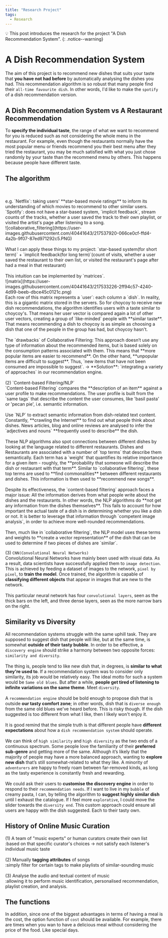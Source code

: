 ```yaml
---
title: "Research Project"
tags:
  - Research
---
```

💡 This post introduces the research for the project "A Dish Recommendation System".
{: .notice--warning}
# A Dish Recommendation System
The aim of this project is to recommend new dishes that suits your taste that **you have not had before** by automatically analysing the dishes you had. This recommendation algorithm is so robust that many people find their `all-time favourite dish`. In other words, I'd like to make the `spotify` of a dish recommendation version.

## A Dish Recommendation System vs A Restaurant Recommendation
To **specify the individual taste**, the range of what we want to recommend for you is reduced such as not considering the whole menu in the restaurant. For example, even though the restaurants normally have the most popular menu or friends recommend you their best menu after they tried the restaurant, you may be much satisfied with what you just chose randomly by your taste than the recommend menu by others. This happens because people have different taste.

## The algorithm
<br>
<br>
e.g. `Netflix`: taking users' **star-based movie ratings** to inform its understanding of which movies to recommend to other similar users.
<br>
`Spotify`: does not have a star-based system, `implicit feedback`, stream counts of the tracks, whether a user saved the track to their own playlist, or visited the artist's page after listening to a song.
<br>
![collaborative_filtering](https://user-images.githubusercontent.com/40441643/217537920-066ce0cf-ffd4-4a2b-9f07-87ed971292c5.PNG)
<br>
<br>
What I can apply these things to my project: `star-based system(for short term)` + `implicit feedback(for long term)`(count of visits, whether a user saved the restaurant to their own list, or visited the restaurant's page after had a meal in that restaurant)
<br>
<br>
This intuition can be implemented by `matrices`.
<br>
![matrix](https://user-images.githubusercontent.com/40441643/217533226-2ff94c57-4240-4d99-beeb-dbce45c0121c.png)
<br>
Each row of this matrix represents a `user`: each column a `dish`. In reality, this is a gigantic matrix stored in the servers. So for choycoy to receive new dish recommendations, the algorithm identifies users with a taste similar to choycoy's. That means her user vector is compared again a lot of other user vectors, creating a group of `like-minded` people with **similar taste**. That means recommending a dish to choycoy is as simple as choosing a dish that one of the people in the group has had, but choycoy hasn't.
<br>
<br>
The `drawbacks` of Collaborative Filtering: This approach doesn’t use any type of information about the recommended items, but is based solely on the consumption patterns associated with them. This means that **more popular items are easier to recommend**. On the other hand, **unpopular items are difficult to suggest**. Thus, `new items that have not been consumed are impossible to suggest`.
-> **Solution**: `integrating a variety of approaches` in our recommendation engine.
<br>
<br>
(2) `Content-based Filtering/NLP`
<br>
`Content-based Filtering` compares the **description of an item** against a user profile to make recommendations. The user profile is built from the `same tags` that describe the content the user consumes, like 'basil pasta' or 'pecan pie', i.e. semantic information.
<br>
<br>
Use `NLP` to extract semantic information from dish-related text content. Constantly, **crawling the Internet** to find out what people think about dishes. News articles, blog and online reviews are analysed to infer the `adjectives and nouns` **frequently used to describe** the dish.
<br>
<br>
These NLP algorithms also spot connections between different dishes by looking at the language related to different restaurants. Dishes and Restaurants are associated with a number of `top terms` that describe them semantically. Each term has a `weight` that quantifies its relative importance for a given item - roughly, the **probability that someone will describe the dish or restaurant with that term**. Similar to `collaborative filtering`, these top terms are used to **find commonalities** between different restaurants and dishes. This information is then used to **recommend new songs**.
<br>
<br>
Despite its effectiveness, the `content-based filtering` approach faces a major issue: All the information derives from what people write about the dishes and the restaurants. In other words, the NLP algorithms do **not get any information from the dishes themselves**. This fails to account for how important the actual taste of a dish is in determining whether you like a dish or not. It is better to leverage that information through `competent image analysis`, in order to achieve more well-rounded recommendations.
<br>
<br>
Then, much like in `collaborative filtering`, the NLP model uses these terms and weights to **create a vector representation** of the dish that can be used to determine if two pieces of dishes are `similar`.

(3) `CNN(Convolutional Neural Networks)`
<br>
Convolutional Neural Networks have mainly been used with visual data. As a result, data scientists have successfully applied them to `image detection`. This is achieved by feeding a dataset of images to the network, `pixel by pixel`, to **train the model**. Once trained, the algorithm is capable of **classifying different objects** that appear in images that are new to the network.
<br>
<br>
This particular neural network has four `convolutional layers`, seen as the thick bars on the left, and three dense layers, seen as the more narrow bars on the right.

## Similarity vs Diversity
All recommendation systems struggle with the same uphill task. They are supposed to suggest dish that people will like, but at the same time, is somewhat **outside of their tasty bubble**. In order to be effective, a `discovery engine` should strike a harmony between two opposite forces: `similarity and diversity`.
<br>
<br>
The thing is, people tend to like new dish that, in degrees, is **similar to what they're used to**. If a recommendation system was to consider only similarity, its job would be relatively easy. The ideal motto for such a system would be `Same old blues`. But after a while, **people get tired of listening to infinite variations on the same theme**. Meet `diversity`.
<br>
<br>
A `recommendation engine` should be bold enough to propose dish that is outside **our tasty comfort zone**; in other words, dish that is `diverse enough` from the same old blues we've heard before. This is risky though. If the dish suggested is too different from what I like, then I likely won't enjoy it.
<br>
<br>
It is good remind that the simple truth is that different people have **different expectations** about how a `dish recommendation system` should operate.
<br>
<br>
We can think of `high similarity` and `high diversity` as the two ends of a continuous spectrum. Some people love the familiarity of their **preferred sub-genre** and getting more of the same. Although it’s likely that the majority of people may have a more balanced approach, wanting to **explore new dish** that’s still somewhat-related to what they like. A minority of `adventurers` are happy to freely roam between far-removed kinds, as long as the tasty experience is constantly fresh and rewarding.
<br>
<br>
We could ask their users to **customise the discovery engine** in order to respond to their `recommendation needs`. If I want to live in my `bubble` of creamy pasta, I can, by telling the algorithm to **suggest highly similar dish** until I exhaust the catalogue. If I feel more `explorative`, I could move the slider towards the `diversity end`. This custom approach could ensure all users are happy with the dish suggested. Each to their tasty own.

## History of Online Music Curation
(1) A team of "music experts" or human curators create their own list
<br>
:based on that specific curator's choices -> not satisfy each listener's individual music taste
<br>
<br>
(2) Manually **tagging attributes** of songs
<br>
:simply filter for certain tags to make playlists of similar-sounding music
<br>
<br>
(3) Analyse the audio and textual content of music
<br>
:allowing it to perform music identification, personalised recommendation, playlist creation, and analysis.


## The functions
In addition, since one of the biggest advantages in terms of having a meal is the cost, the option function of `cost` should be available. For example, there are times when you wan to have a delicious meal without considering the price of the food. Like special days.
